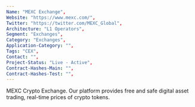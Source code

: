 ```yaml
--- 
Name: "MEXC Exchange", 
Website: "https://www.mexc.com/", 
Twitter: "https://twitter.com/MEXC_Global", 
Architecture: "L1 Operators",
Segment: "Exchanges",
Category: "Exchanges",
Application-Category: "",
Tags: "CEX",
Contact: "",
Project-Status: "Live - Active",
Contract-Hashes-Main: "",
Contract-Hashes-Test: "",
--- 
```

<!--lang:en--> 
MEXC Crypto Exchange. Our platform provides free and safe digital asset trading, real-time prices of crypto tokens.
<!--lang:es--] 
Intercambio de criptomonedas MEXC. Nuestra plataforma ofrece comercio de activos digitales gratuito y seguro, precios en tiempo real de tokens criptográficos.
<!--lang:de--] 
MEXC-Kryptobörse. Unsere Plattform bietet kostenlosen und sicheren Handel mit digitalen Vermögenswerten sowie Echtzeitpreise für Krypto-Token.
<!--lang:fr--] 
Échange cryptographique MEXC. Notre plate-forme fournit un échange d'actifs numériques gratuit et sûr, les prix en temps réel des jetons cryptographiques.
<!--lang:pl--] 
Giełda kryptowalut MEXC. Nasza platforma zapewnia bezpłatny i bezpieczny handel aktywami cyfrowymi, ceny tokenów kryptograficznych w czasie rzeczywistym.
<!--lang:uk--] 
Криптобіржа MEXC. Наша платформа забезпечує безкоштовну та безпечну торгівлю цифровими активами, ціни на криптовалюти в реальному часі.
[!--lang:*--> 
